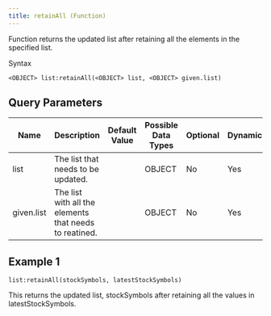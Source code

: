 ```yaml
---
title: retainAll (Function)
---
```


Function returns the updated list after retaining all the elements in the specified list.

Syntax

    <OBJECT> list:retainAll(<OBJECT> list, <OBJECT> given.list)

## Query Parameters

| Name       | Description                                            | Default Value | Possible Data Types | Optional | Dynamic |
|------------|--------------------------------------------------------|---------------|---------------------|----------|---------|
| list       | The list that needs to be updated.                     |               | OBJECT              | No       | Yes     |
| given.list | The list with all the elements that needs to reatined. |               | OBJECT              | No       | Yes     |

## Example 1

    list:retainAll(stockSymbols, latestStockSymbols)

This returns the updated list, stockSymbols after retaining all the values in latestStockSymbols.

